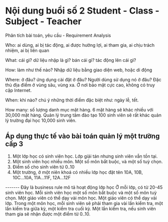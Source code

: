 # Nội dung buổi số 2 Student - Class - Subject - Teacher

Phân tích bài toán, yêu cầu - Requirement Analysis

Who: ai dùng, ai bị tác động, ai được hưởng lợi, ai tham gia, ai chịu trách nhiệm, ai bị liên quan

What: cái gì? dữ liệu nhập là gì? bán cái gì? tác động lên cái gì?

How: làm như thế nào? Nhập dữ liệu bằng giao diện web, hoặc di động

Where: ở đâu?  ứng dụng cài đặt ở đâu? Người dùng sử dụng nó ở đâu?
Đặc thù địa điểm ở vùng sâu, vùng xa. Ở nơi bảo mật cực cao, không có truy cập Internet.

When: khi nào? chú ý những thời điểm đặc biệt như: ngày lễ, tết.

How many: số lượng danh mục mặt hàng. 6 mặt hàng sẽ khác nhiều với 30,000 mặt hàng. Quản lý trung tâm đào tạo 100 sinh viên sẽ rất khác quản lý trường đại học 10,000 sinh viên.

## Áp dụng thực tế vào bài toán quản lý một trường cấp 3
1. Một lớp học có sinh viên học. Lớp giải tán nhưng sinh viên vẫn tồn tại.
2. Một sinh viên học nhiều môn. Một số môn bắt buộc, và một số tuỳ chọn.
3. Điểm số cho sinh viên từ 0..10
4. Một trường, ở một niên khoá có nhiều lớp học đặt tên 10A, 10B, 10C...10A, 11A...11F, 12A...12F

------- Đây là business rule mô tả hoạt động lớp học
Ở mỗi lớp, có từ 20-45 sinh viên học.
Mỗi sinh viên học một số môn bắt buộc và một số môn tuỳ chọn.
Một giáo viên có thể dạy vài môn học.
Một giáo viên có thể dạy vài lớp.
Trong một môn học, mỗi sinh viên sẽ phải tham gia vài lần kiểm tra, một lần kiểm tra giữa kỳ, một kiểm tra cuối kỳ.
Một lần kiểm tra, nếu sinh viên tham gia sẽ nhận được một điểm từ 0..10.
